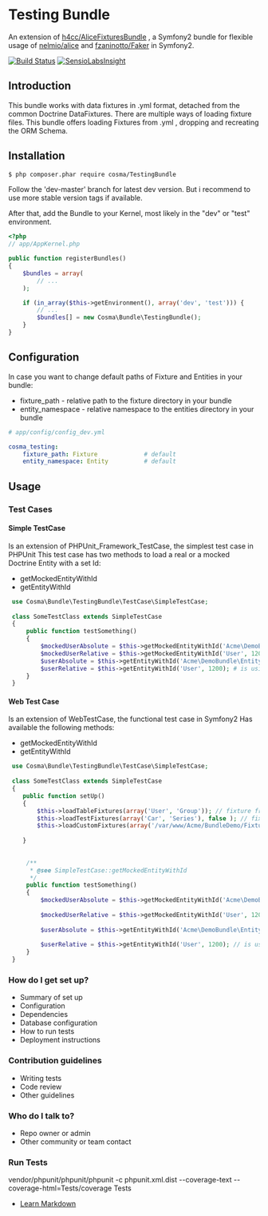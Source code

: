 Testing Bundle
================

An extension of [h4cc/AliceFixturesBundle](https://github.com/h4cc/AliceFixturesBundle) , a Symfony2 bundle for flexible usage of [nelmio/alice](https://github.com/nelmio/alice) and [fzaninotto/Faker](https://github.com/fzaninotto/Faker) in Symfony2.

[![Build Status](https://drone.io/bitbucket.org/cosma/testing-bundle/status.png)](https://drone.io/bitbucket.org/cosma/testing-bundle/latest)
[![SensioLabsInsight](https://insight.sensiolabs.com/projects/7697e84e-fd7f-47ae-97cf-66a266c9b4c0/mini.png)](https://insight.sensiolabs.com/projects/7697e84e-fd7f-47ae-97cf-66a266c9b4c0)



## Introduction

This bundle works with data fixtures in .yml format, detached from the common Doctrine DataFixtures.
There are multiple ways of loading fixture files.
This bundle offers loading Fixtures from .yml ,  dropping and recreating the ORM Schema.



## Installation

```bash
$ php composer.phar require cosma/TestingBundle
```
Follow the 'dev-master' branch for latest dev version. But i recommend to use more stable version tags if available.


After that, add the Bundle to your Kernel, most likely in the "dev" or "test" environment.

```php
<?php
// app/AppKernel.php

public function registerBundles()
{
    $bundles = array(
        // ...
    );

    if (in_array($this->getEnvironment(), array('dev', 'test'))) {
        // ...
        $bundles[] = new Cosma\Bundle\TestingBundle();
    }
}
```



## Configuration

In case you want to change default paths of Fixture and Entities in your bundle:
* fixture_path - relative path to the fixture directory in your bundle
* entity_namespace - relative namespace to the entities directory in your bundle

```yaml
# app/config/config_dev.yml

cosma_testing:
    fixture_path: Fixture             # default
    entity_namespace: Entity          # default
```



## Usage

### Test Cases


#### Simple TestCase
Is an extension of PHPUnit_Framework_TestCase,   the simplest test case in PHPUnit
This test case has two methods to load a real or a mocked Doctrine Entity with a set Id:
* getMockedEntityWithId
* getEntityWithId


```php
 use Cosma\Bundle\TestingBundle\TestCase\SimpleTestCase;
 
 class SomeTestClass extends SimpleTestCase
 {
     public function testSomething()
     {
         $mockedUserAbsolute = $this->getMockedEntityWithId('Acme\DemoBundle\Entity\User', 12345);
         $mockedUserRelative = $this->getMockedEntityWithId('User', 1200); # is using the value of configuration parameter entity_namespace
         $userAbsolute = $this->getEntityWithId('Acme\DemoBundle\Entity\User', 12345);
         $userRelative = $this->getEntityWithId('User', 1200); # is using the value of configuration parameter entity_namespace
     }
 }
```
 


#### Web Test Case
Is an extension of WebTestCase,  the functional test case in Symfony2 
Has  available the following methods: 
* getMockedEntityWithId
* getEntityWithId











```php
 use Cosma\Bundle\TestingBundle\TestCase\SimpleTestCase;
 
 class SomeTestClass extends SimpleTestCase
 {
    public function setUp()
    {
        $this->loadTableFixtures(array('User', 'Group')); // fixture from the table directory where resides data for DB tables.
        $this->loadTestFixtures(array('Car', 'Series'), false ); // fixture from test specific directory path and is not droping the database
        $this->loadCustomFixtures(array('/var/www/Acme/BundleDemo/Fixture/Colleague')); //custom path fixture
    
    }
    
    
     /**
      * @see SimpleTestCase::getMockedEntityWithId
      */
     public function testSomething()
     {
         $mockedUserAbsolute = $this->getMockedEntityWithId('Acme\DemoBundle\Entity\User', 12345);
          
         $mockedUserRelative = $this->getMockedEntityWithId('User', 1200); // is using the value of configuration parameter entity_namespace
         
         $userAbsolute = $this->getEntityWithId('Acme\DemoBundle\Entity\User', 12345);
                  
         $userRelative = $this->getEntityWithId('User', 1200); // is using the value of configuration parameter entity_namespace
     }
 }
 ```








### How do I get set up? ###

* Summary of set up
* Configuration
* Dependencies
* Database configuration
* How to run tests
* Deployment instructions

### Contribution guidelines ###

* Writing tests
* Code review
* Other guidelines

### Who do I talk to? ###

* Repo owner or admin
* Other community or team contact

### Run Tests ###

vendor/phpunit/phpunit/phpunit -c phpunit.xml.dist --coverage-text  --coverage-html=Tests/coverage Tests


* [Learn Markdown](https://bitbucket.org/tutorials/markdowndemo)